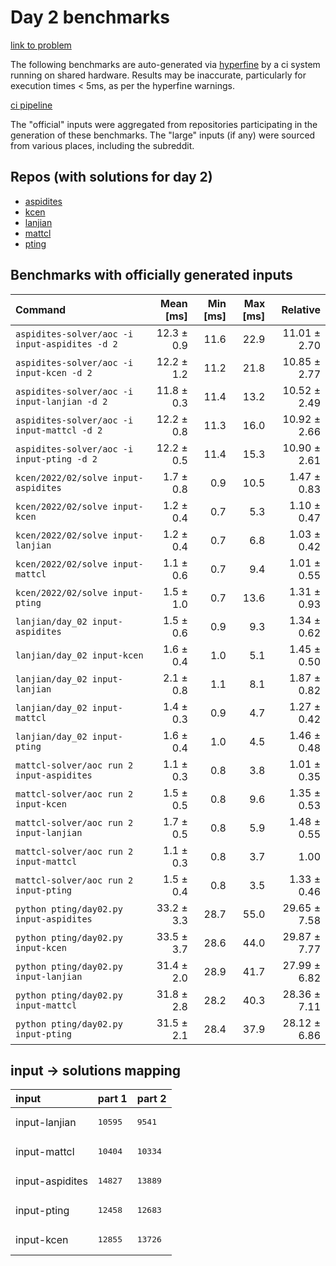 # Day 2 benchmarks

[link to problem](http://adventofcode.com/2022/day/2)

The following benchmarks are auto-generated via [hyperfine](https://github.com/sharkdp/hyperfine) by a ci system running on shared hardware. Results may be inaccurate, particularly for execution times < 5ms, as per the hyperfine warnings.

[ci pipeline](http://ci.papercode.net:8080/teams/aoc2022/pipelines/aoc-compare-2022)

The "official" inputs were aggregated from repositories participating in the generation of these benchmarks. The "large" inputs (if any) were sourced from various places, including the subreddit.

## Repos (with solutions for day 2)


- [aspidites](https://github.com/aspidites/aoc2022)
- [kcen](https://github.com/kcen/AdventOfCode)
- [lanjian](https://github.com/LanJian/aoc-2022)
- [mattcl](https://github.com/mattcl/aoc2022)
- [pting](https://github.com/pting/aoc2022)

## Benchmarks with officially generated inputs
| Command | Mean [ms] | Min [ms] | Max [ms] | Relative |
|:---|---:|---:|---:|---:|
| `aspidites-solver/aoc -i input-aspidites -d 2` | 12.3 ± 0.9 | 11.6 | 22.9 | 11.01 ± 2.70 |
| `aspidites-solver/aoc -i input-kcen -d 2` | 12.2 ± 1.2 | 11.2 | 21.8 | 10.85 ± 2.77 |
| `aspidites-solver/aoc -i input-lanjian -d 2` | 11.8 ± 0.3 | 11.4 | 13.2 | 10.52 ± 2.49 |
| `aspidites-solver/aoc -i input-mattcl -d 2` | 12.2 ± 0.8 | 11.3 | 16.0 | 10.92 ± 2.66 |
| `aspidites-solver/aoc -i input-pting -d 2` | 12.2 ± 0.5 | 11.4 | 15.3 | 10.90 ± 2.61 |
| `kcen/2022/02/solve input-aspidites` | 1.7 ± 0.8 | 0.9 | 10.5 | 1.47 ± 0.83 |
| `kcen/2022/02/solve input-kcen` | 1.2 ± 0.4 | 0.7 | 5.3 | 1.10 ± 0.47 |
| `kcen/2022/02/solve input-lanjian` | 1.2 ± 0.4 | 0.7 | 6.8 | 1.03 ± 0.42 |
| `kcen/2022/02/solve input-mattcl` | 1.1 ± 0.6 | 0.7 | 9.4 | 1.01 ± 0.55 |
| `kcen/2022/02/solve input-pting` | 1.5 ± 1.0 | 0.7 | 13.6 | 1.31 ± 0.93 |
| `lanjian/day_02 input-aspidites` | 1.5 ± 0.6 | 0.9 | 9.3 | 1.34 ± 0.62 |
| `lanjian/day_02 input-kcen` | 1.6 ± 0.4 | 1.0 | 5.1 | 1.45 ± 0.50 |
| `lanjian/day_02 input-lanjian` | 2.1 ± 0.8 | 1.1 | 8.1 | 1.87 ± 0.82 |
| `lanjian/day_02 input-mattcl` | 1.4 ± 0.3 | 0.9 | 4.7 | 1.27 ± 0.42 |
| `lanjian/day_02 input-pting` | 1.6 ± 0.4 | 1.0 | 4.5 | 1.46 ± 0.48 |
| `mattcl-solver/aoc run 2 input-aspidites` | 1.1 ± 0.3 | 0.8 | 3.8 | 1.01 ± 0.35 |
| `mattcl-solver/aoc run 2 input-kcen` | 1.5 ± 0.5 | 0.8 | 9.6 | 1.35 ± 0.53 |
| `mattcl-solver/aoc run 2 input-lanjian` | 1.7 ± 0.5 | 0.8 | 5.9 | 1.48 ± 0.55 |
| `mattcl-solver/aoc run 2 input-mattcl` | 1.1 ± 0.3 | 0.8 | 3.7 | 1.00 |
| `mattcl-solver/aoc run 2 input-pting` | 1.5 ± 0.4 | 0.8 | 3.5 | 1.33 ± 0.46 |
| `python pting/day02.py input-aspidites` | 33.2 ± 3.3 | 28.7 | 55.0 | 29.65 ± 7.58 |
| `python pting/day02.py input-kcen` | 33.5 ± 3.7 | 28.6 | 44.0 | 29.87 ± 7.77 |
| `python pting/day02.py input-lanjian` | 31.4 ± 2.0 | 28.9 | 41.7 | 27.99 ± 6.82 |
| `python pting/day02.py input-mattcl` | 31.8 ± 2.8 | 28.2 | 40.3 | 28.36 ± 7.11 |
| `python pting/day02.py input-pting` | 31.5 ± 2.1 | 28.4 | 37.9 | 28.12 ± 6.86 |

## input -> solutions mapping
|input|part 1|part 2|
|:---|:---|:---|
|input-lanjian|<pre>10595</pre>|<pre>9541</pre>|
|input-mattcl|<pre>10404</pre>|<pre>10334</pre>|
|input-aspidites|<pre>14827</pre>|<pre>13889</pre>|
|input-pting|<pre>12458</pre>|<pre>12683</pre>|
|input-kcen|<pre>12855</pre>|<pre>13726</pre>|
